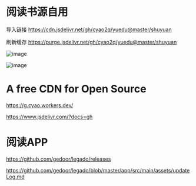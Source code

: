 # 阅读书源自用

导入链接 https://cdn.jsdelivr.net/gh/cyao2q/yuedu@master/shuyuan

刷新缓存 https://purge.jsdelivr.net/gh/cyao2q/yuedu@master/shuyuan

![image](https://user-images.githubusercontent.com/10820724/123533823-2cdafc00-d74b-11eb-9240-7b438a279868.png)





![image](https://user-images.githubusercontent.com/10820724/121759770-fce00600-cb59-11eb-822d-64c65340df9c.png)

# A free CDN for Open Source

https://g.cyao.workers.dev/

https://www.jsdelivr.com/?docs=gh

# 阅读APP
https://github.com/gedoor/legado/releases

https://github.com/gedoor/legado/blob/master/app/src/main/assets/updateLog.md
